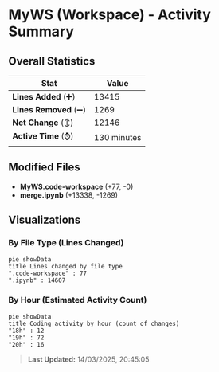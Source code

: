 # MyWS (Workspace) - Activity Summary 

## Overall Statistics

| Stat                   | Value                                                             |
| ---------------------- | ----------------------------------------------------------------- |
| **Lines Added** (➕)   | 13415                                          |
| **Lines Removed** (➖) | 1269                                        |
| **Net Change** (↕)    | 12146                |
| **Active Time** (⌚)   | 130 minutes |


## Modified Files
- **MyWS.code-workspace** (+77, -0)
- **merge.ipynb** (+13338, -1269)

## Visualizations

### By File Type (Lines Changed)

```mermaid
pie showData
title Lines changed by file type
".code-workspace" : 77
".ipynb" : 14607
```

### By Hour (Estimated Activity Count)

```mermaid
pie showData
title Coding activity by hour (count of changes)
"18h" : 12
"19h" : 72
"20h" : 16
```


> **Last Updated:** 14/03/2025, 20:45:05